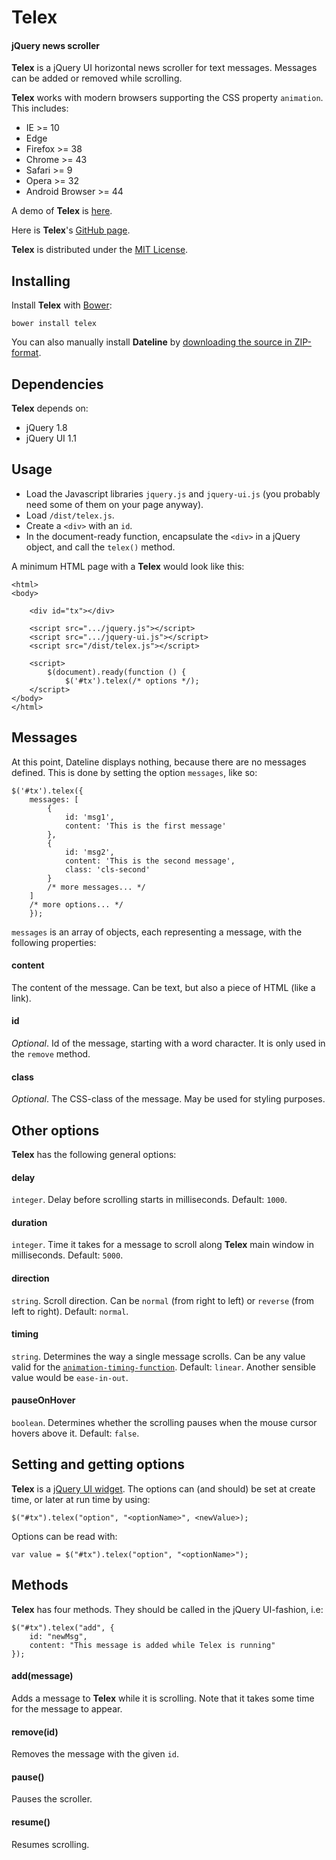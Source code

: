 Telex
=====

#### jQuery news scroller ####

**Telex** is a jQuery UI horizontal news scroller for text messages. Messages can be added or removed while scrolling.

**Telex** works with modern browsers supporting the CSS property `animation`. This includes:

- IE >= 10
- Edge
- Firefox >= 38
- Chrome >= 43
- Safari >= 9
- Opera >= 32
- Android Browser >= 44

A demo of **Telex** is [here](http://www.sjaakpriester.nl/software/telex).

Here is **Telex**'s  [GitHub page](https://github.com/sjaakp/telex).

**Telex** is distributed under the [MIT License](http://mit-license.org/).

## Installing ##

Install **Telex** with [Bower](http://bower.io/):

	bower install telex

You can also manually install **Dateline** by [downloading the source in ZIP-format](https://github.com/sjaakp/telex/archive/master.zip).

## Dependencies ##

**Telex** depends on:

- jQuery 1.8
- jQuery UI 1.1

## Usage ##

- Load the Javascript libraries `jquery.js` and `jquery-ui.js` (you probably need some of them on your page anyway).
- Load `/dist/telex.js`.
- Create a `<div>` with an `id`. 
- In the document-ready function, encapsulate the `<div>` in a jQuery object, and call the `telex()` method.

A minimum HTML page with a **Telex** would look like this:

	<html>
	<body>

		<div id="tx"></div>

		<script src=".../jquery.js"></script>
		<script src=".../jquery-ui.js"></script>
		<script src="/dist/telex.js"></script>

		<script>
			$(document).ready(function () {
				$('#tx').telex(/* options */);
		</script>
	</body>
	</html>

## Messages ##

At this point, Dateline displays nothing, because there are no messages defined. This is done by setting the option `messages`, like so:

	$('#tx').telex({
		messages: [
			{
            	id: 'msg1',
            	content: 'This is the first message'
			},
			{
            	id: 'msg2',
            	content: 'This is the second message',
				class: 'cls-second'
			}
			/* more messages... */
		]
		/* more options... */
		});

`messages` is an array of objects, each representing a message, with the following properties:

#### content ####

The content of the message. Can be text, but also a piece of HTML (like a link).

#### id ####

*Optional*. Id of the message, starting with a word character. It is only used in the `remove` method.

#### class ####

*Optional*. The CSS-class of the message. May be used for styling purposes.

## Other options ##

**Telex** has the following general options:

#### delay ####

`integer`. Delay before scrolling starts in milliseconds. Default: `1000`.

#### duration ####

`integer`. Time it takes for a message to scroll along **Telex** main window in milliseconds. Default: `5000`.

#### direction ####

`string`. Scroll direction. Can be `normal` (from right to left) or `reverse` (from left to right). Default: `normal`.

#### timing ####

`string`. Determines the way a single message scrolls. Can be any value valid for the [`animation-timing-function`](https://developer.mozilla.org/en-US/docs/Web/CSS/animation-timing-function "MDN Network"). Default: `linear`. Another sensible value would be `ease-in-out`.

#### pauseOnHover ####

`boolean`. Determines whether the scrolling pauses when the mouse cursor hovers above it. Default: `false`.


## Setting and getting options ##

**Telex** is a [jQuery UI widget](http://wiki.jqueryui.com/w/page/12137708/How%20to%20use%20jQuery%20UI%20widgets "jQuery wiki"). The options can (and should) be set at create time, or later at run time by using:

	$("#tx").telex("option", "<optionName>", <newValue>);  

Options can be read with:

	var value = $("#tx").telex("option", "<optionName>");

## Methods ##

**Telex** has four methods. They should be called in the jQuery UI-fashion, i.e:

	$("#tx").telex("add", {
		id: "newMsg",
		content: "This message is added while Telex is running"
	});  

#### add(message) ####

Adds a message to **Telex** while it is scrolling. Note that it takes some time for the message to appear.

#### remove(id) ####

Removes the message with the given `id`.

#### pause() ####

Pauses the scroller.

#### resume() ####

Resumes scrolling.
